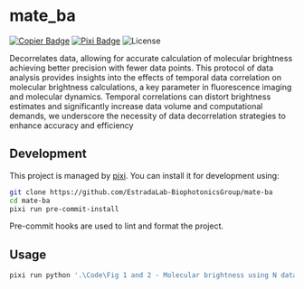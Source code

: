 # mate_ba

[![Copier Badge][copier-badge]][copier-url]
[![Pixi Badge][pixi-badge]][pixi-url]
![License][license-badge]

Decorrelates data, allowing for accurate calculation of molecular brightness achieving better precision with fewer data points. This protocol of data analysis provides insights into the effects of temporal data correlation on molecular brightness calculations, a key parameter in fluorescence imaging and molecular dynamics. Temporal correlations can distort brightness estimates and significantly increase data volume and computational demands, we underscore the necessity of data decorrelation strategies to enhance accuracy and efficiency


## Development

This project is managed by [pixi][pixi-url].
You can install it for development using:

```sh
git clone https://github.com/EstradaLab-BiophotonicsGroup/mate-ba
cd mate-ba
pixi run pre-commit-install
```

Pre-commit hooks are used to lint and format the project.

## Usage

```sh
pixi run python '.\Code\Fig 1 and 2 - Molecular brightness using N data.py'
```

[ci-badge]: https://img.shields.io/github/actions/workflow/status/EstradaLab-BiophotonicsGroup/mate-ba/ci.yml
[ci-url]: https://github.com/EstradaLab-BiophotonicsGroup/mate-ba/actions/workflows/ci.yml
[conda-forge-badge]: https://img.shields.io/conda/vn/conda-forge/mate-ba?logoColor=white&logo=conda-forge
[conda-forge-url]: https://prefix.dev/channels/conda-forge/packages/mate-ba
[copier-badge]: https://img.shields.io/endpoint?url=https://raw.githubusercontent.com/copier-org/copier/master/img/badge/badge-black.json
[copier-url]: https://github.com/copier-org/copier
[license-badge]: https://img.shields.io/badge/license-GNU-blue
[pixi-badge]: https://img.shields.io/endpoint?url=https://raw.githubusercontent.com/prefix-dev/pixi/main/assets/badge/v0.json
[pixi-url]: https://pixi.sh
[pypi-badge]: https://img.shields.io/pypi/v/mate-ba.svg?logo=pypi&logoColor=white
[pypi-url]: https://pypi.org/project/mate-ba
[pypi-version-badge]: https://img.shields.io/pypi/pyversions/mate-ba?logoColor=white&logo=python
[pypi-version-url]: https://pypi.org/project/mate-ba
